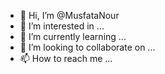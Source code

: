 - 👋 Hi, I’m @MusfataNour
- 👀 I’m interested in ...
- 🌱 I’m currently learning ...
- 💞️ I’m looking to collaborate on ...
- 📫 How to reach me ...

<!---
MusfataNour/MusfataNour is a ✨ special ✨ repository because its `README.md` (this file) appears on your GitHub profile.
You can click the Preview link to take a look at your changes.
--->
